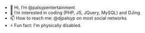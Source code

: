 - 👋 Hi, I’m @palsypentertainment
- 👀 I’m interested in coding (PHP, JS, JQuery, MySQL) and DJing 
- 📫 How to reach me: @djpalsyp on most social networks
- ⚡ Fun fact: I'm physically disabled.
